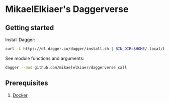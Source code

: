 # MikaelElkiaer's Daggerverse

## Getting started

Install Dagger:

```bash
curl -L https://dl.dagger.io/dagger/install.sh | BIN_DIR=$HOME/.local/bin sh
```

See module functions and arguments:

```bash
dagger --mod github.com/mikaelelkiaer/daggerverse call
```

## Prerequisites

1. [Docker](https://docs.docker.com/get-docker/)
